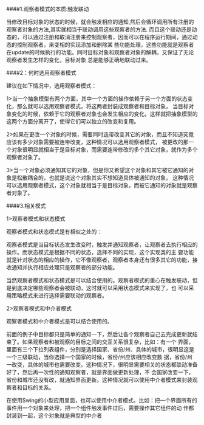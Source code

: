 
####1.观察者模式的本质:触发联动

   当修改目标对象的状态的时候，就会触发相应的通知,然后会循环调用所有注册的观察者对象的方法,其实就相当于联动调用这些观察者的方法.
而且这个联动还是动态的，可以通过注册和取消注册来控制观察者，因而可以在程序运行期间，通过动态的控制观察者，来变相的实现添加和删除某
些功能处理，这些功能就是观察者在update的时候执行的功能。同时目标对象和观察者对象的解耦，又保证了无论观察者发生怎样的变化，目标对象
总是能够正确地联动过来。
	
####2：何时选用观察者模式

建议在如下情况中，选用观察者模式：

   1>当一个抽象模型有两个方面，其中一个方面的操作依赖于另一个方面的状态变化，那么就可以选用观察者模式，将这两者封装成观察者和目标对象，
当目标对象变化的时候，依赖于它的观察者对象也会发生相应的变化。这样就把抽象模型的这两个方面分离开了，使得它们可以独立的改变和复用。

   2>如果在更改一个对象的时候，需要同时连带改变其它的对象，而且不知道究竟应该有多少对象需要被连带改变，这种情况可以选用观察者模式，
被更改的那一个对象很明显就相当于是目标对象，而需要连带修改的多个其它对象，就作为多个观察者对象了。

   3>当一个对象必须通知其它的对象，但是你又希望这个对象和其它被它通知的对象是松散耦合的，也就是说这个对象其实不想知道具体被通知的对象，
这种情况可以选用观察者模式，这个对象就相当于是目标对象，而被它通知的对象就是观察者对象了。

####3.相关模式

1>观察者模式和状态模式

观察者模式和状态模式是有相似之处的：

观察者模式是当目标状态发生改变时，触发并通知观察者，让观察者去执行相应的操作。而状态模式是根据不同的状态，选择不同的实现，这个实现类的主
要功能就是针对状态的相应的操作，它不像观察者，观察者本身还有很多其它的功能，接收通知并执行相应处理只是观察者的部分功能。

当然观察者模式和状态模式是可以结合使用的。观察者模式的重心在触发联动，但是到底决定哪些观察者会被联动，这时就可以采用状态模式来实现了，也
可以采用策略模式来进行选择需要联动的观察者。

2>观察者模式和中介者模式

观察者模式和中介者模式是可以结合使用的。

前面的例子中目标都只是简单的通知一下，然后让各个观察者自己去完成更新就结束了。如果观察者和被观察的目标之间的交互关系很复杂，比如：有一个
界面，里面有三个下拉列表组件，分别是选择国家、省份/州、具体的城市，很明显这是一个三级联动，当你选择一个国家的时候，省份/州应该相应改变数
据，省份/州一改变，具体的城市也需要改变。这种情况下，很明显需要相关的状态都联动准备好了，然后再一次性的通知观察者，就是界面做更新处理，不
会国家改变一下，省份和城市还没有改，就通知界面更新。这种情况就可以使用中介者模式来封装观察者和目标的关系。

在使用Swing的小型应用里面，也可以使用中介者模式。比如：把一个界面所有的事件用一个对象来处理，把一个组件触发事件过后，需要操作其它组件的动
作都封装到一起，这个对象就是典型的中介者